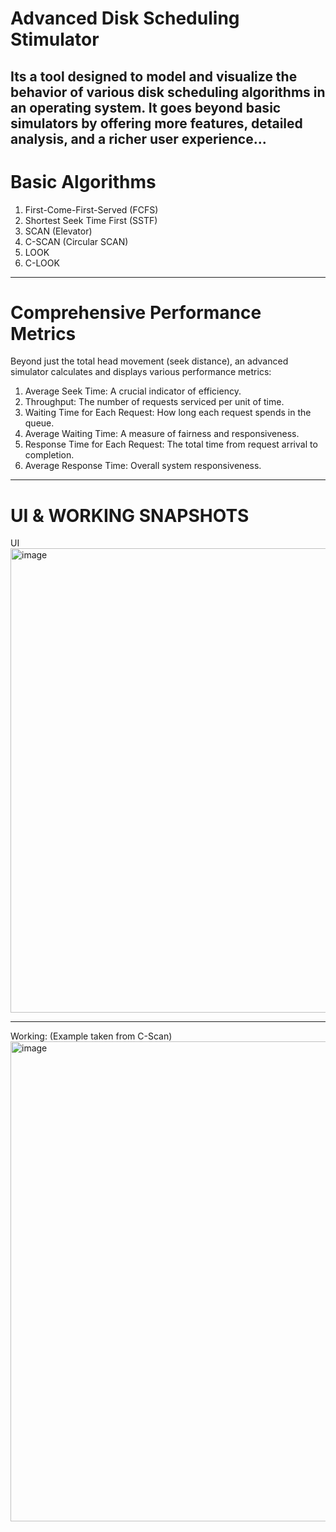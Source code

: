 # Advanced Disk Scheduling Stimulator

Its a tool designed to model and visualize the behavior of various disk scheduling algorithms in an operating system. It goes 
beyond basic simulators by offering more features, detailed analysis, and a richer user experience...
------------------------------------------------------------------------------------------------------------------------------
# Basic Algorithms
1. First-Come-First-Served (FCFS)
2.  Shortest Seek Time First (SSTF)   
3. SCAN (Elevator)
4. C-SCAN (Circular SCAN)
5. LOOK
6. C-LOOK
-------------------------------------------------------------------------------------------------------------------------------
# Comprehensive Performance Metrics
Beyond just the total head movement (seek distance), an advanced simulator calculates and displays various performance metrics:
1. Average Seek Time: A crucial indicator of efficiency.
2. Throughput: The number of requests serviced per unit of time.
3. Waiting Time for Each Request: How long each request spends in the queue.
4. Average Waiting Time: A measure of fairness and responsiveness.
5. Response Time for Each Request: The total time from request arrival to completion.
6. Average Response Time: Overall system responsiveness.


------------------------------------------------------------------------------------------------------------------------------------

# UI & WORKING SNAPSHOTS

UI
<img width="907" height="743" alt="image" src="https://github.com/user-attachments/assets/dd396a9e-4888-4bc8-a38e-a77e794e62c8" />

------------------------------------------------------------------------------------------------------------------------------------

Working: (Example taken from C-Scan)
<img width="904" height="768" alt="image" src="https://github.com/user-attachments/assets/4d1e54ed-8d6a-4035-a382-54dc838467ed" />


